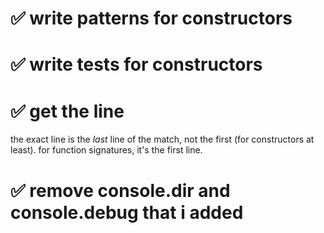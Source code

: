 # ✅ write patterns for constructors

# ✅ write tests for constructors

# ✅ get the line

the exact line is the *last* line of the match, not the first
(for constructors at least).
for function signatures, it's the first line.

# ✅ remove console.dir and console.debug that i added
